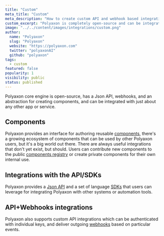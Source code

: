 ```yaml
---
title: "Custom"
meta_title: "Custom"
meta_description: "How to create custom API and webhook based integrations to create alter the behavior of Polyaxon."
custom_excerpt: "Polyaxon is completely open-source and can be integrated with just about any other app or service."
image: "../../content/images/integrations/custom.png"
author:
  name: "Polyaxon"
  slug: "Polyaxon"
  website: "https://polyaxon.com"
  twitter: "polyaxonAI"
  github: "polyaxon"
tags: 
  - custom
featured: false
popularity: 1
visibility: public
status: published
---
```


Polyaxon core engine is open-source, has a Json API, webhooks, and an abstraction for creating components, and can be integrated with just about any other app or service.

## Components

Polyaxon provides an interface for authoring reusable [components](/docs/core/specification/),
there's a growing ecosystem of components that can be used by other Polyaxon users, but it's a big world out there. 
There are always useful integrations that don't yet exist, but should. 
Users can contribute new components to the public [components registry](https://github.com/polyaxon/polyaxon-hub/) 
or create private components for their own internal use.

## Integrations with the API/SDKs

Polyaxon provides a [Json API](/docs/api/) and a set of language [SDKs](/docs/references/#client-libraries) 
that users can leverage for integrating Polyaxon with other systems or automation tools. 

## API+Webhooks integrations

Polyaxon also supports custom API integrations which can be authenticated with individual keys, 
and deliver outgoing [webhooks](/docs/references/polyaxon-webhooks/) based on particular events.
